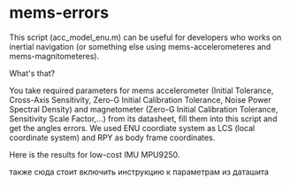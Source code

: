 # mems-errors
This script (acc_model_enu.m) can be useful for developers who works on inertial navigation (or something else using  mems-accelerometeres and mems-magnitometeres).

What's that?  

You take required parameters for mems accelerometer (Initial Tolerance, Cross-Axis Sensitivity, Zero-G Initial Calibration Tolerance, Noise Power Spectral Density) and magnetometer (Zero-G Initial Calibration Tolerance, Sensitivity Scale Factor,...) from its datasheet, fill them into this script and get the angles errors.
We used ENU coordiate system as LCS (local coordinate system) and RPY as body frame coordinates.

Here is the results for low-cost IMU MPU9250. 

также сюда стоит включить инструкцию к параметрам из даташита
